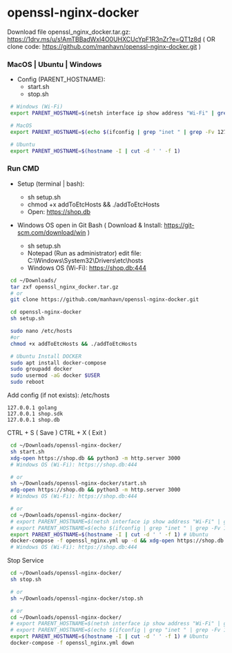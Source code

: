 # openssl-nginx-docker

Download file openssl_nginx_docker.tar.gz: https://1drv.ms/u/s!AmTBBadWxl4O0UHXCUcYpF1R3nZr?e=QT1z8d
( OR clone code: https://github.com/manhavn/openssl-nginx-docker.git )

### MacOS | Ubuntu | Windows

- Config (PARENT_HOSTNAME):
    + start.sh
    + stop.sh

```bash
 # Windows (Wi-Fi)
 export PARENT_HOSTNAME=$(netsh interface ip show address "Wi-Fi" | grep 'IP Address' | sed -r 's/^.*IP Address:\W*//')

 # MacOS
 export PARENT_HOSTNAME=$(echo $(ifconfig | grep "inet " | grep -Fv 127.0.0.1 | awk '{print $2}') | awk '{print $1}')

 # Ubuntu
 export PARENT_HOSTNAME=$(hostname -I | cut -d ' ' -f 1)
```

### Run CMD

- Setup (terminal | bash):
    + sh setup.sh
    + chmod +x addToEtcHosts && ./addToEtcHosts
    + Open: https://shop.db

- Windows OS open in Git Bash ( Download & Install: https://git-scm.com/download/win )
    + sh setup.sh
    + Notepad (Run as administrator) edit file: C:\Windows\System32\Drivers\etc\hosts
    + Windows OS (Wi-Fi): https://shop.db:444

```bash
 cd ~/Downloads/
 tar zxf openssl_nginx_docker.tar.gz
 # or
 git clone https://github.com/manhavn/openssl-nginx-docker.git

 cd openssl-nginx-docker
 sh setup.sh

 sudo nano /etc/hosts
 #or
 chmod +x addToEtcHosts && ./addToEtcHosts

 # Ubuntu Install DOCKER
 sudo apt install docker-compose
 sudo groupadd docker
 sudo usermod -aG docker $USER
 sudo reboot
```

Add config (if not exists): /etc/hosts

```
127.0.0.1 golang
127.0.0.1 shop.sdk
127.0.0.1 shop.db
```

CTRL + S ( Save )
CTRL + X ( Exit )

```bash
 cd ~/Downloads/openssl-nginx-docker/
 sh start.sh
 xdg-open https://shop.db && python3 -m http.server 3000
 # Windows OS (Wi-Fi): https://shop.db:444

 # or
 sh ~/Downloads/openssl-nginx-docker/start.sh
 xdg-open https://shop.db && python3 -m http.server 3000
 # Windows OS (Wi-Fi): https://shop.db:444

 # or
 cd ~/Downloads/openssl-nginx-docker/
 # export PARENT_HOSTNAME=$(netsh interface ip show address "Wi-Fi" | grep 'IP Address' | sed -r 's/^.*IP Address:\W*//') # Windows (Wi-Fi)
 # export PARENT_HOSTNAME=$(echo $(ifconfig | grep "inet " | grep -Fv 127.0.0.1 | awk '{print $2}') | awk '{print $1}') # MacOS
 export PARENT_HOSTNAME=$(hostname -I | cut -d ' ' -f 1) # Ubuntu
 docker-compose -f openssl_nginx.yml up -d && xdg-open https://shop.db && python3 -m http.server 3000
 # Windows OS (Wi-Fi): https://shop.db:444
```

Stop Service

```bash
 cd ~/Downloads/openssl-nginx-docker/
 sh stop.sh

 # or
 sh ~/Downloads/openssl-nginx-docker/stop.sh

 # or
 cd ~/Downloads/openssl-nginx-docker/
 # export PARENT_HOSTNAME=$(netsh interface ip show address "Wi-Fi" | grep 'IP Address' | sed -r 's/^.*IP Address:\W*//') # Windows (Wi-Fi)
 # export PARENT_HOSTNAME=$(echo $(ifconfig | grep "inet " | grep -Fv 127.0.0.1 | awk '{print $2}') | awk '{print $1}') # MacOS
 export PARENT_HOSTNAME=$(hostname -I | cut -d ' ' -f 1) # Ubuntu
 docker-compose -f openssl_nginx.yml down
```
